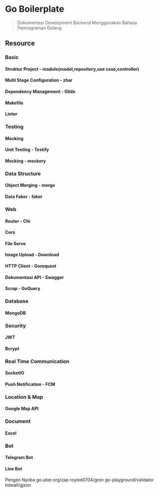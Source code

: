 # Go Boilerplate
> Dokumentasi Development Backend Menggunakan Bahasa Pemrograman Golang

## Resource

### Basic
#### Struktur Project - module(model,repository,use case,controller)
#### Multi Stage Configuration - zhar
#### Dependency Management - Glide
#### Makefile
#### Linter

### Testing
#### Mocking
#### Unit Testing - Testify
#### Mocking - mockery

### Data Structure
#### Object Merging - mergo
#### Data Faker - faker

### Web
#### Router - Chi
#### Cors
#### File Serve


#### Image Upload - Download
#### HTTP Client - Gorequest
#### Dokumentasi API - Swagger
#### Scrap - GoQuery

### Database
#### MongoDB

### Security
#### JWT
#### Bcrypt

### Real Time Communication
#### SocketIO
#### Push Notification - FCM

### Location & Map
#### Google Map API

### Document
#### Excel

### Bot
#### Telegram Bot
#### Line Bot


Pengen Nyoba
go.uber.org/zap
roylee0704/gron
go-playground/validator
tidwall/gjson